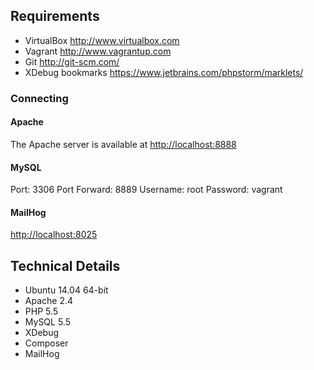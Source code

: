 Requirements
------------
* VirtualBox <http://www.virtualbox.com>
* Vagrant <http://www.vagrantup.com>
* Git <http://git-scm.com/>
* XDebug bookmarks https://www.jetbrains.com/phpstorm/marklets/

### Connecting

#### Apache
The Apache server is available at <http://localhost:8888>

#### MySQL
Port: 3306
Port Forward: 8889
Username: root
Password: vagrant

#### MailHog 
<http://localhost:8025>

Technical Details
-----------------
* Ubuntu 14.04 64-bit
* Apache 2.4
* PHP 5.5
* MySQL 5.5
* XDebug
* Composer
* MailHog
